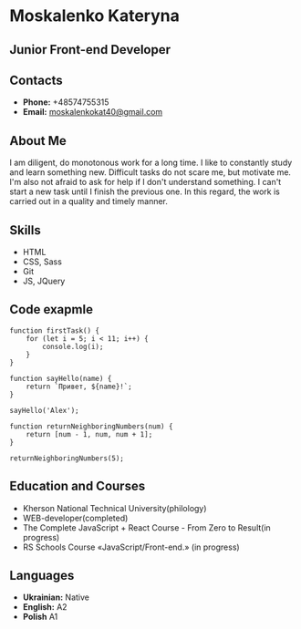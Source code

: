 # Moskalenko Kateryna #

## Junior Front-end Developer

## Contacts
- **Phone:** +48574755315
- **Email:** moskalenkokat40@gmail.com

## About Me 
I am diligent, do monotonous work for a long time. I like to constantly study and learn something new. Difficult tasks do not scare me, but motivate me. I'm also not afraid to ask for help if I don't understand something. I can't start a new task until I finish the previous one. In this regard, the work is carried out in a quality and timely manner.

## Skills
- HTML
- CSS, Sass
- Git
- JS, JQuery

## Code exapmle
```
function firstTask() {
    for (let i = 5; i < 11; i++) {
        console.log(i);
    }
}
```

```
function sayHello(name) {
    return `Привет, ${name}!`;
}

sayHello('Alex');
```
```
function returnNeighboringNumbers(num) {
    return [num - 1, num, num + 1];
}

returnNeighboringNumbers(5);
```


## Education and Courses
- Kherson National Technical University(philology)
- WEB-developer(completed)
- The Complete JavaScript + React Course - From Zero to Result(in progress)
- RS Schools Course «JavaScript/Front-end.» (in progress)

## Languages
- **Ukrainian:** Native
- **English:** A2
- **Polish** А1